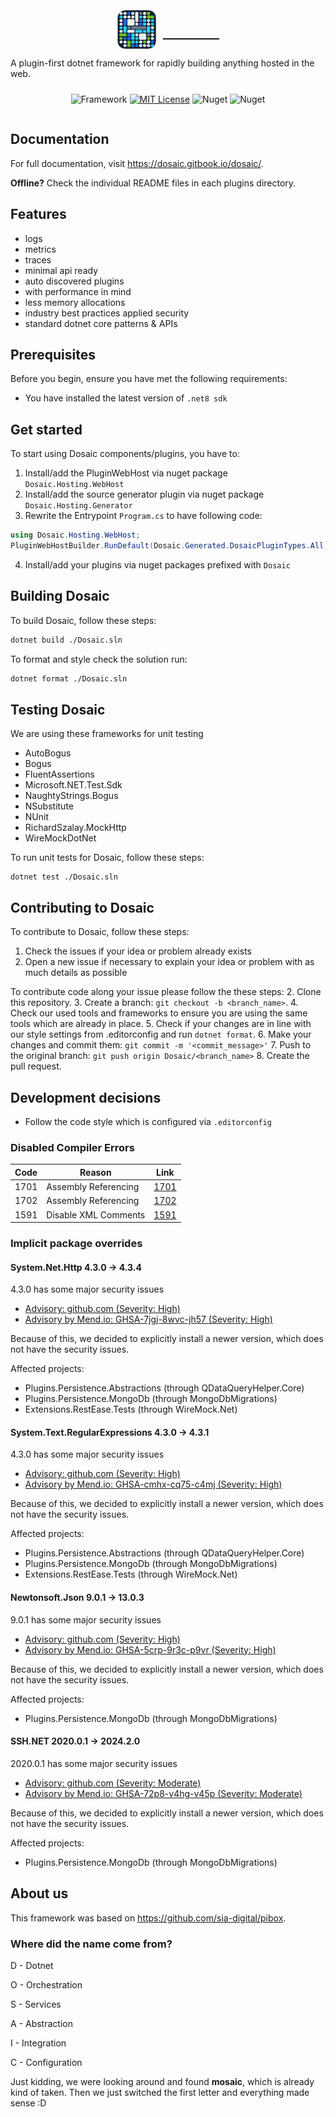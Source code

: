 <div style="display: flex; justify-content: center; align-items: center;margin-top:10px">
  <a href="https://dosaic.gitbook.io/dosaic/" target="_blank" style="display: flex; align-items: center;">
    <picture>
      <source srcset="https://raw.githubusercontent.com/dosaic/dosaic/HEAD/.gitbook/assets/logo.svg .gitbook/assets/logo.svg, ">
      <!-- <source srcset=".gitbook/assets/logo.svg"> -->
      <img alt="Dosaic" src=".gitbook/assets/logo.svg" height="64" width="64">
    </picture>
    <span style="margin-left: 10px; font-size: 2em; color: white;">Dosaic</span>
  </a>
</div>

<div style="display: flex; justify-content: center; align-items: center;margin-top:10px">
  A plugin-first dotnet framework for rapidly building anything hosted in the web.
</div>

<div style="display: flex; justify-content: center; align-items: center;margin-top:10px">

![Framework](https://img.shields.io/badge/framework-net8.0-blueviolet?style=flat-square)
[![MIT License](https://img.shields.io/badge/license-MIT-%230b0?style=flat-square)](https://github.com/dosaic/dosaic/blob/main/LICENSE.txt)
![Nuget](https://img.shields.io/nuget/v/Dosaic.Hosting.Webhost?style=flat-square)
![Nuget](https://img.shields.io/nuget/dt/Dosaic.Hosting.Webhost?style=flat-square)

</div>

## Documentation

For full documentation, visit https://dosaic.gitbook.io/dosaic/.

**Offline?**
Check the individual README files in each plugins directory.

## Features

* logs
* metrics
* traces
* minimal api ready
* auto discovered plugins
* with performance in mind
* less memory allocations
* industry best practices applied security
* standard dotnet core patterns & APIs

## Prerequisites

Before you begin, ensure you have met the following requirements:

* You have installed the latest version of `.net8 sdk`


## Get started

To start using Dosaic components/plugins, you have to:

1. Install/add the PluginWebHost via nuget package `Dosaic.Hosting.WebHost`
2. Install/add the source generator plugin via nuget package `Dosaic.Hosting.Generator`
3. Rewrite the Entrypoint `Program.cs` to have following code:

```c#
using Dosaic.Hosting.WebHost;
PluginWebHostBuilder.RunDefault(Dosaic.Generated.DosaicPluginTypes.All);
```

4. Install/add your plugins via nuget packages prefixed with `Dosaic`


## Building Dosaic

To build Dosaic, follow these steps:

```sh
dotnet build ./Dosaic.sln
```

To format and style check the solution run:

```sh
dotnet format ./Dosaic.sln
```

## Testing Dosaic

We are using these frameworks for unit testing

* AutoBogus
* Bogus
* FluentAssertions
* Microsoft.NET.Test.Sdk
* NaughtyStrings.Bogus
* NSubstitute
* NUnit
* RichardSzalay.MockHttp
* WireMockDotNet

To run unit tests for Dosaic, follow these steps:

```
dotnet test ./Dosaic.sln
```

## Contributing to Dosaic

To contribute to Dosaic, follow these steps:

1. Check the issues if your idea or problem already exists
2. Open a new issue if necessary to explain your idea or problem with as much details as possible

To contribute code along your issue please follow the these steps:
2. Clone this repository.
3. Create a branch: `git checkout -b <branch_name>`.
4. Check our used tools and frameworks to ensure you are using the same tools which are already in place.
5. Check if your changes are in line with our style settings from .editorconfig and run `dotnet format`.
6. Make your changes and commit them: `git commit -m '<commit_message>'`
7. Push to the original branch: `git push origin Dosaic/<branch_name>`
8. Create the pull request.

## Development decisions

* Follow the code style which is configured via `.editorconfig`

### Disabled Compiler Errors

| Code | Reason                                      | Link                                                                                               |
| ---- | ------------------------------------------- | -------------------------------------------------------------------------------------------------- |
| 1701 | Assembly Referencing                        | [1701](https://docs.microsoft.com/en-us/dotnet/csharp/language-reference/compiler-messages/cs1701) |
| 1702 | Assembly Referencing                        | [1702](https://docs.microsoft.com/en-us/dotnet/csharp/misc/cs1702)                                 |
| 1591 | Disable XML Comments                        | [1591](https://docs.microsoft.com/en-us/dotnet/csharp/language-reference/compiler-messages/cs1591) |

### Implicit package overrides

#### System.Net.Http 4.3.0 -> 4.3.4

4.3.0 has some major security issues

* [Advisory: github.com (Severity: High)](https://github.com/advisories/GHSA-7jgj-8wvc-jh57)
* [Advisory by Mend.io: GHSA-7jgj-8wvc-jh57 (Severity: High)](https://osv.dev/vulnerability/GHSA-7jgj-8wvc-jh57)

Because of this, we decided to explicitly install a newer version,
which does not have the security issues.

Affected projects:
* Plugins.Persistence.Abstractions (through QDataQueryHelper.Core)
* Plugins.Persistence.MongoDb (through MongoDbMigrations)
* Extensions.RestEase.Tests (through WireMock.Net)

#### System.Text.RegularExpressions 4.3.0 -> 4.3.1

4.3.0 has some major security issues

* [Advisory: github.com (Severity: High)](https://github.com/advisories/GHSA-cmhx-cq75-c4mj)
* [Advisory by Mend.io: GHSA-cmhx-cq75-c4mj (Severity: High)](https://osv.dev/vulnerability/GHSA-cmhx-cq75-c4mj)

Because of this, we decided to explicitly install a newer version,
which does not have the security issues.

Affected projects:
* Plugins.Persistence.Abstractions (through QDataQueryHelper.Core)
* Plugins.Persistence.MongoDb (through MongoDbMigrations)
* Extensions.RestEase.Tests (through WireMock.Net)

#### Newtonsoft.Json 9.0.1 -> 13.0.3

9.0.1 has some major security issues

* [Advisory: github.com (Severity: High)](https://github.com/advisories/GHSA-5crp-9r3c-p9vr)
* [Advisory by Mend.io: GHSA-5crp-9r3c-p9vr (Severity: High)](https://osv.dev/vulnerability/GHSA-5crp-9r3c-p9vr)

Because of this, we decided to explicitly install a newer version,
which does not have the security issues.

Affected projects:
* Plugins.Persistence.MongoDb (through MongoDbMigrations)

#### SSH.NET 2020.0.1 -> 2024.2.0

2020.0.1 has some major security issues

* [Advisory: github.com (Severity: Moderate)](https://github.com/advisories/GHSA-72p8-v4hg-v45p)
* [Advisory by Mend.io: GHSA-72p8-v4hg-v45p (Severity: Moderate)](https://osv.dev/vulnerability/GHSA-72p8-v4hg-v45p)

Because of this, we decided to explicitly install a newer version,
which does not have the security issues.

Affected projects:
* Plugins.Persistence.MongoDb (through MongoDbMigrations)


## About us

This framework was based on https://github.com/sia-digital/pibox.

### Where did the name come from?

D - Dotnet

O - Orchestration

S - Services

A - Abstraction

I - Integration

C - Configuration

Just kidding, we were looking around and found **mosaic**, which is already kind of taken.
Then we just switched the first letter and everything made sense :D
